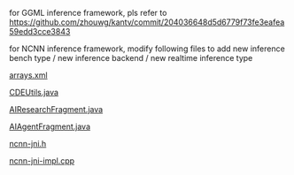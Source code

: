 
for GGML inference framework, pls refer to https://github.com/zhouwg/kantv/commit/204036648d5d6779f73fe3eafea59edd3cce3843



for NCNN inference framework, modify following files to add new inference bench type / new inference backend / new realtime inference type

<a href="https://github.com/zhouwg/kantv/blob/master/cdeosplayer/kantv/src/main/res/values/arrays.xml#L77">arrays.xml</a>


<a href="https://github.com/zhouwg/kantv/blob/master/cdeosplayer/cdeosplayer-lib/src/main/java/cdeos/media/player/CDEUtils.java#L4027">CDEUtils.java</a>


<a href="https://github.com/zhouwg/kantv/blob/master/cdeosplayer/kantv/src/main/java/com/cdeos/kantv/ui/fragment/AIResearchFragment.java">AIResearchFragment.java</a>


<a href="https://github.com/zhouwg/kantv/blob/master/cdeosplayer/kantv/src/main/java/com/cdeos/kantv/ui/fragment/AIAgentFragment.java">AIAgentFragment.java</a>


<a href="https://github.com/zhouwg/kantv/blob/master/core/ncnn/jni/ncnn-jni.h">ncnn-jni.h</a>


<a href="https://github.com/zhouwg/kantv/blob/master/core/ncnn/jni/ncnn-jni-impl.cpp">ncnn-jni-impl.cpp</a>
